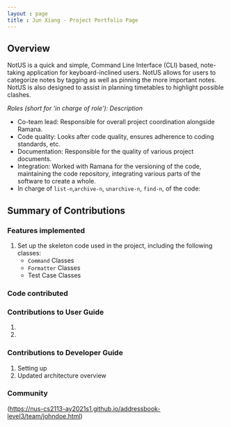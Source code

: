 ```yaml
---
layout : page
title : Jun Xiang - Project Portfolio Page
---
```


## Overview
NotUS is a quick and simple, Command Line Interface (CLI) based, note-taking application for keyboard-inclined users. NotUS allows for users to categorize notes by tagging as well as pinning the more important notes. NotUS is also designed to assist in planning timetables to highlight possible clashes.

*Roles (short for ‘in charge of role’): Description*

- Co-team lead: Responsible for overall project coordination alongside Ramana.
- Code quality: Looks after code quality, ensures adherence to coding standards, etc.
- Documentation: Responsible for the quality of various project documents.
- Integration: Worked with Ramana for the versioning of the code, maintaining the code repository, integrating various parts of the software to create a whole.
- In charge of `list-n`,`archive-n`, `unarchive-n`, `find-n`, of the code:

## Summary of Contributions

### Features implemented
1. Set up the skeleton code used in the project, including the following classes:
    * `Command` Classes
    * `Formatter` Classes
    * Test Case Classes
    
### Code contributed


### Contributions to User Guide
1.
1. 

### Contributions to Developer Guide
1. Setting up
1. Updated architecture overview

### Community
(https://nus-cs2113-ay2021s1.github.io/addressbook-level3/team/johndoe.html)
